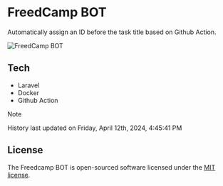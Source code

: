 # FreedCamp BOT

Automatically assign an ID before the task title based on Github Action.

![FreedCamp BOT](https://repository-images.githubusercontent.com/737932867/7d34798b-2680-471c-b089-a78a718d3d6a)

## Tech

- Laravel
- Docker
- Github Action

> [!NOTE]  
> History last updated on Friday, April 12th, 2024, 4:45:41 PM

## License

The Freedcamp BOT is open-sourced software licensed under the [MIT license](https://opensource.org/licenses/MIT).
